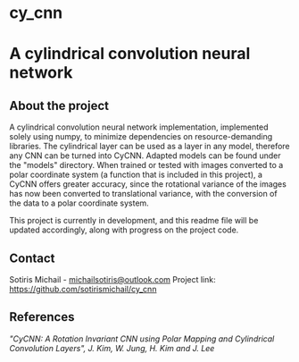# cy_cnn
# A cylindrical convolution neural network

## About the project
A cylindrical convolution neural network implementation, implemented solely using numpy, to minimize dependencies on resource-demanding libraries. The cylindrical layer can be used as a layer in any model, therefore any CNN can be turned into CyCNN. Adapted models can be found under the "models" directory. When trained or tested with images converted to a polar coordinate system (a function that is included in this project), a CyCNN offers greater accuracy, since the rotational variance of the images has now been converted to translational variance, with the conversion of the data to a polar coordinate system.

This project is currently in development, and this readme file will be updated accordingly, along with progress on the project code.

## Contact
Sotiris Michail - michailsotiris@outlook.com
Project link: https://github.com/sotirismichail/cy_cnn

## References
_"CyCNN: A Rotation Invariant CNN using Polar Mapping and Cylindrical Convolution Layers", J. Kim, W. Jung, H. Kim and J. Lee_
